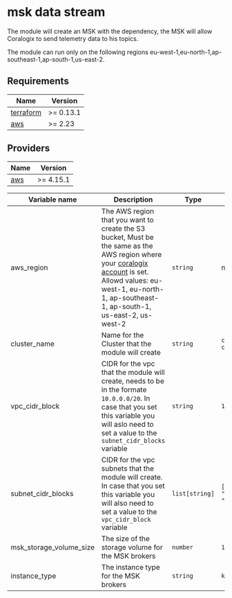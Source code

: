 # msk data stream

The module will create an MSK with the dependency, the MSK will allow Coralogix to send telemetry data to his topics.

The module can run only on the following regions eu-west-1,eu-north-1,ap-southeast-1,ap-south-1,us-east-2.

## Requirements

| Name | Version |
|------|---------|
| <a name="requirement_terraform"></a> [terraform](#requirement\_terraform) | >= 0.13.1 |
| <a name="requirement_aws"></a> [aws](#requirement\_aws) | >= 2.23 |

## Providers

| Name | Version |
|------|---------|
| <a name="provider_aws"></a> [aws](#provider\_aws) | >= 4.15.1 |

| Variable name | Description | Type | Default | Required | 
|------|-------------|------|------|:--------:|
| aws_region | The AWS region that you want to create the S3 bucket, Must be the same as the AWS region where your [coralogix account](https://coralogix.com/docs/coralogix-domain/) is set. Allowd values: eu-west-1, eu-north-1, ap-southeast-1, ap-south-1, us-east-2, us-west-2 | `string` | n/a | :heavy_check_mark: |
| cluster_name | Name for the Cluster that the module will create | `string` | `coralogix-msk-cluster` | |
| vpc_cidr_block | CIDR for the vpc that the module will create, needs to be in the formate `10.0.0.0/20`. In case that you set this variable you will aslo need to set a value to the `subnet_cidr_blocks` variable | `string` | `193.168.0.0/20` | |
| subnet_cidr_blocks | CIDR for the vpc subnets that the module will create. In case that you set this variable you will also need to set a value to the `vpc_cidr_block` variable | `list[string]` | `["10.0.0.0/24", "10.0.1.0/24", "10.0.3.0/24"]` | |
| msk_storage_volume_size | The size of the storage volume for the MSK brokers  | `number` | `1000` | |
| instance_type | The instance type for the MSK brokers | `string` | `kafka.m5.large` | |